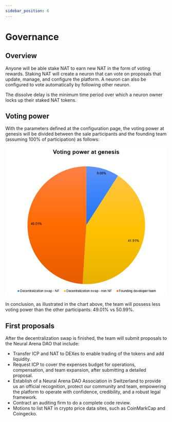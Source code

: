 ```yaml
---
sidebar_position: 6
---
```


# Governance

## Overview

Anyone will be able stake NAT to earn new NAT in the form of voting rewards. Staking NAT will create a neuron that can vote on proposals that update, manage, and configure the platform. A neuron can also be configured to vote automatically by following other neuron.

The dissolve delay is the minimum time period over which a neuron owner locks up their staked NAT tokens.

## Voting power

With the parameters defined at the configuration page, the voting power at genesis will be divided between the sale participants and the founding team (assuming 100% of participation) as follows:

![voting power at TGE](./img/voting-power-tge.png)

In conclusion, as illustrated in the chart above, the team will possess less voting power than the other participants: 49.01% vs 50.99%.

## First proposals

After the decentralization swap is finished, the team will submit proposals to the Neural Arena DAO that include:

- Transfer ICP and NAT to DEXes to enable trading of the tokens and add liquidity.
- Request ICP to cover the expenses budget for operations, compensation, and team expansion, after submitting a detailed proposal.
- Establish of a Neural Arena DAO Association in Switzerland to provide us an official recognition, protect our community and team, empowering the platform to operate with confidence, credibility, and a robust legal framework.
- Contract an auditing firm to do a complete code review.
- Motions to list NAT in crypto price data sites, such as CoinMarkCap and Coingecko.

